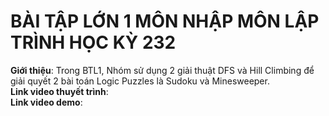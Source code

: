 # BÀI TẬP LỚN 1 MÔN NHẬP MÔN LẬP TRÌNH HỌC KỲ 232 
**Giới thiệu**: Trong BTL1, Nhóm sử dụng 2 giải thuật DFS và Hill Climbing để giải quyết 2 bài toán Logic Puzzles là Sudoku và Minesweeper. <br>
**Link video thuyết trình**: <br>
**Link video demo**: 

